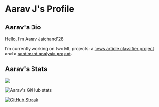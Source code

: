 # Aarav J's Profile

## Aarav's Bio


Hello, I’m Aarav Jaichand'28

I’m currently working on two ML projects: a [news article classifier project](https://github.com/aaravjaichand/News-Article-Classifier) and a [sentiment analysis project](https://github.com/aaravjaichand/SentimentAnalysis/tree/main). 

## Aarav's Stats

![](https://komarev.com/ghpvc/?username=aaravjaichand&color=blue)

![Aarav's GitHub stats](https://github-readme-stats.vercel.app/api?username=aaravjaichand&show_icons=true&theme=dark&border_radius=25)

[![GitHub Streak](https://streak-stats.demolab.com/?user=aaravjaichand&border_radius=25&theme=dark)](https://git.io/streak-stats)



<!---
aj4130/aj4130 is a ✨ special ✨ repository because its `README.md` (this file) appears on your GitHub profile.
You can click the Preview link to take a look at your changes.
--->
